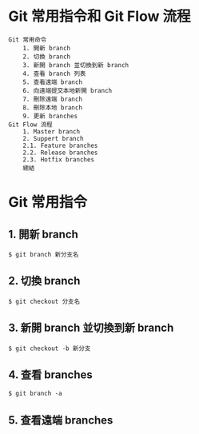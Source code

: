 # Git 常用指令和 Git Flow 流程
	
	Git 常用命令
		1. 開新 branch
		2. 切換 branch
		3. 新開 branch 並切換到新 branch
		4. 查看 branch 列表
		5. 查看遠端 branch
		6. 向遠端提交本地新開 branch
		7. 刪除遠端 branch
		8. 刪除本地 branch
		9. 更新 branches
	Git Flow 流程
		1. Master branch
		2. Suppert branch
		2.1. Feature branches 
		2.2. Release branches 
		2.3. Hotfix branches 
		總結
		
# Git 常用指令
## 1. 開新 branch	

	$ git branch 新分支名 

## 2. 切換 branch
	$ git checkout 分支名
	
## 3. 新開 branch 並切換到新 branch
	$ git checkout -b 新分支
	
## 4. 查看 branches
	$ git branch -a
	
## 5. 查看遠端 branches